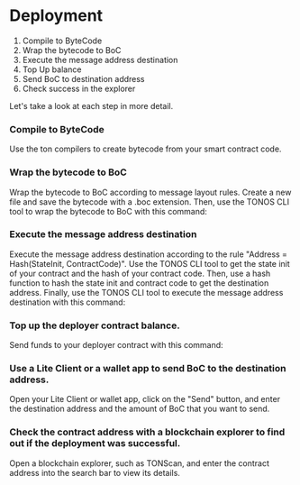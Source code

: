 # Deployment

1. Compile to ByteCode 
2. Wrap the bytecode to BoC 
3. Execute the message address destination 
4. Top Up balance 
5. Send BoC to destination address 
6. Check success in the explorer

Let's take a look at each step in more detail.

### Compile to ByteCode
Use the ton compilers to create bytecode from your smart contract code.

### Wrap the bytecode to BoC
Wrap the bytecode to BoC according to message layout rules. Create a new file and save the bytecode with a .boc extension. Then, use the TONOS CLI tool to wrap the bytecode to BoC with this command:

### Execute the message address destination 
Execute the message address destination according to the rule "Address = Hash(StateInit, ContractCode)". Use the TONOS CLI tool to get the state init of your contract and the hash of your contract code. Then, use a hash function to hash the state init and contract code to get the destination address. Finally, use the TONOS CLI tool to execute the message address destination with this command:

### Top up the deployer contract balance.
Send funds to your deployer contract with this command:

### Use a Lite Client or a wallet app to send BoC to the destination address. 
Open your Lite Client or wallet app, click on the "Send" button, and enter the destination address and the amount of BoC that you want to send.

### Check the contract address with a blockchain explorer to find out if the deployment was successful. 
Open a blockchain explorer, such as TONScan, and enter the contract address into the search bar to view its details.
